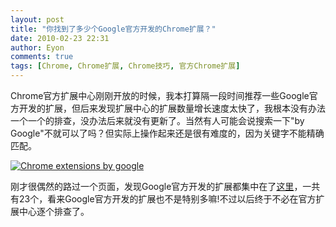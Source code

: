 ```yaml
---
layout: post
title: "你找到了多少个Google官方开发的Chrome扩展？"
date: 2010-02-23 22:31
author: Eyon
comments: true
tags: [Chrome, Chrome扩展, Chrome技巧, 官方Chrome扩展]
---
```

Chrome官方扩展中心刚刚开放的时候，我本打算隔一段时间推荐一些Google官方开发的扩展，但后来发现扩展中心的扩展数量增长速度太快了，我根本没有办法一个一个的排查，没办法后来就没有更新了。当然有人可能会说搜索一下"by Google"不就可以了吗？但实际上操作起来还是很有难度的，因为关键字不能精确匹配。

<a href="http://img.chromi.org/2010/02/Chrome-extensions-by-google.png">![](http://img.chromi.org/2010/02/Chrome-extensions-by-google-550x241.png "Chrome extensions by google")</a>

刚才很偶然的路过一个页面，发现Google官方开发的扩展都集中在了[这里](http://www.google.com/support/chrome/bin/static.py?page=guide.cs&guide=27542&topic=27573)，一共有23个，看来Google官方开发的扩展也不是特别多嘛!不过以后终于不必在官方扩展中心逐个排查了。
